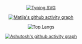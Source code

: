 <div align="center">

[![Typing SVG](https://readme-typing-svg.demolab.com?font=Fira+Code&pause=5000&center=true&width=435&lines=Hello%2C+I'm+Matija+Sobo%C4%8Dan)](https://git.io/typing-svg)

[![Matija's github activity graph](https://github-readme-activity-graph.vercel.app/graph?username=Rizek000&bg_color=0e1015&color=fdfbff&line=269419&point=1c3f18&area=true&hide_border=true)](https://github.com/ashutosh00710/github-readme-activity-graph)

[![Top Langs](https://github-readme-stats.vercel.app/api/top-langs/?username=Rizek000&theme=github_dark)](https://github.com/anuraghazra/github-readme-stats)

[![Ashutosh's github activity graph](https://github-readme-activity-graph.cyclic.app/graph?username=Rizek000&theme=react-dark)](https://github.com/ashutosh00710/github-readme-activity-graph)

</div>




